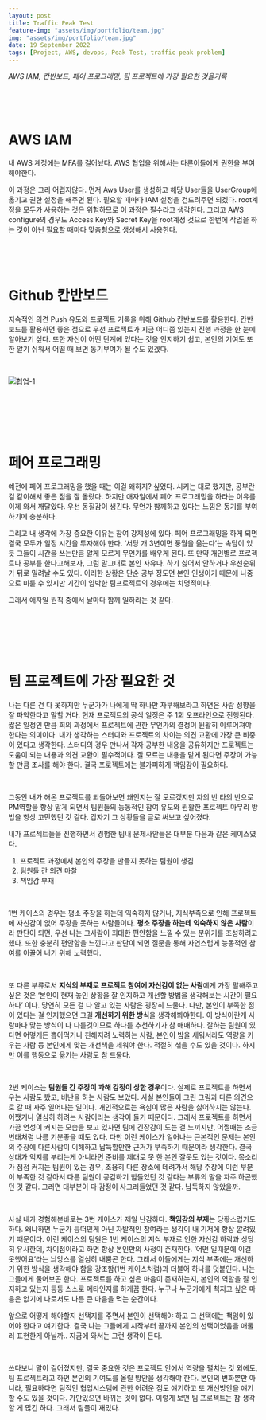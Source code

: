 ```yaml
---
layout: post
title: Traffic Peak Test
feature-img: "assets/img/portfolio/team.jpg"
img: "assets/img/portfolio/team.jpg"
date: 19 September 2022
tags: [Project, AWS, devops, Peak Test, traffic peak problem]
---
```


*AWS IAM, 칸반보드, 페어 프로그래밍, 팀 프로젝트에 가장 필요한 것을기록*

    

    

# AWS IAM

내 AWS 계정에는 MFA를 걸어놨다. AWS 협업을 위해서는 다른이들에게 권한을 부여해야한다.

이 과정은 그리 어렵지않다. 먼저 Aws User를 생성하고 해당 User들을 UserGroup에 옮기고 권한 설정을 해주면 된다. 필요할 때마다 IAM 설정을 건드려주면 되겠다. root계정을 모두가 사용하는 것은 위험하므로 이 과정은 필수라고 생각한다. 그리고 AWS configure의 경우도 Access Key와 Secret Key을 root계정 것으로 한번에 작업을 하는 것이 아닌 필요할 때마다 맞춤형으로 생성해서 사용한다.

    

    

# Github 칸반보드

지속적인 의견 Push 유도와 프로젝트 기록을 위해 Github 칸반보드를 활용한다. 칸반보드를 활용하면 좋은 점으로 우선 프로젝트가 지금 어디쯤 있는지 진행 과정을 한 눈에 알아보기 싶다. 또한 자신이 어떤 단계에 있다는 것을 인지하기 쉽고, 본인의 기여도 또한 알기 쉬워서 어떨 때 보면 동기부여가 될 수도 있겠다.

    

![협업-1](https://user-images.githubusercontent.com/75375944/208860533-235226d0-d5ff-4e34-86d6-716d77bb86c8.png)

    

    

    

# 페어 프로그래밍

예전에 페어 프로그래밍을 했을 때는 이걸 왜하지? 싶었다. 시키는 대로 했지만, 공부란 걸 같이해서 좋은 점을 잘 몰랐다. 하지만 애자일에서 페어 프로그래밍을 하라는 이유를 이제 와서 깨달았다. 우선 동질감이 생긴다. 무언가 함께하고 있다는 느낌은 동기를 부여하기에 충분하다.

그리고 내 생각에 가장 중요한 이유는 참여 강제성에 있다. 페어 프로그래밍을 하게 되면 결국 모두가 일정 시간을 투자해야 한다. ‘서당 개 3년이면 풍월을 읆는다’는 속담이 있듯 그들이 시간을 쓰는만큼 알게 모르게 무언가를 배우게 된다. 또 만약 개인별로 프로젝트나 공부를 한다고해보자, 그럼 말그대로 본인 자유다. 하기 싫어서 안하거나 우선순위가 뒤로 밀려날 수도 있다. 이러한 상황은 단순 공부 정도면 본인 인생이기 때문에 나중으로 미룰 수 있지만 기간이 임박한 팀프로젝트의 경우에는 치명적이다.

그래서 애자일 원칙 중에서 날마다 함께 일하라는 것 같다.

    

    

    

# 팀 프로젝트에 가장 필요한 것

나는 다른 건 다 못하지만 누군가가 나에게 딱 하나만 자부해보라고 하면은 사람 성향을 잘 파악한다고 말할 거다. 현재 프로젝트의 공식 일정은 주 1회 오프라인으로 진행된다. 짧은 일정인 만큼 회의 과정에서 프로젝트에 관한 무언가의 결정이 원활히 이루어져야 한다는 의미이다. 내가 생각하는 스터디와 프로젝트의 차이는 의견 교환에 가장 큰 비중이 있다고 생각한다. 스터디의 경우 만나서 각자 공부한 내용을 공유하지만 프로젝트는 도움이 되는 내용과 의견 교환이 필수적이다. 잘 모르는 내용을 맡게 된다면 주장이 가능할 만큼 조사를 해야 한다. 결국 프로젝트에는 불가피하게 책임감이 필요하다.

    

그동안 내가 해온 프로젝트를 되돌아보면 왜인지는 잘 모르겠지만 자의 반 타의 반으로 PM역할을 항상 맡게 되면서 팀원들의 능동적인 참여 유도와 원활한 프로젝트 마무리 방법을 항상 고민했던 것 같다. 갑자기 그 상황들을 글로 써보고 싶어졌다.

내가 프로젝트들을 진행하면서 경험한 팀내 문제사안들은 대부분 다음과 같은 케이스였다.

1. 프로젝트 과정에서 본인의 주장을 만들지 못하는 팀원이 생김
2. 팀원들 간 의견 마찰
3. 책임감 부재

    

1번 케이스의 경우는 평소 주장을 하는데 익숙하지 않거나, 지식부족으로 인해 프로젝트에 자신감이 없어 주장을 못하는 사람들이다. **평소 주장을 하는데 익숙하지 않은 사람**이라 판단이 되면, 우선 나는 그사람이 최대한 편안함을 느낄 수 있는 분위기를 조성하려고 했다. 또한 충분히 편안함을 느낀다고 판단이 되면 질문을 통해 자연스럽게 능동적인 참여를 이끌어 내기 위해 노력했다.

    

또 다른 부류로서 **지식의 부재로 프로젝트 참여에 자신감이 없는 사람**에게 가장 말해주고 싶은 것은 ‘본인이 현재 놓인 상황을 잘 인지하고 개선할 방법을 생각해보는 시간이 필요하다’ 이다. 당연히 모든 걸 다 알고 있는 사람은 굉장히 드물다. 다만, 본인이 부족한 점이 있다는 걸 인지했으면 그걸 **개선하기 위한 방식**을 생각해봐야한다. 이 방식이란게 사람마다 맞는 방식이 다 다를것이므로 하나를 추천하기가 참 애매하다. 잘하는 팀원이 있다면 어떻게든 뽑아먹거나 친해지려 노력하는 사람, 본인이 밤을 새워서라도 역량을 키우는 사람 등 본인에게 맞는 개선책을 세워야 한다. 적절히 섞을 수도 있을 것이다. 하지만 이를 행동으로 옮기는 사람도 참 드물다.

    

2번 케이스는 **팀원들 간 주장이 과해 감정이 상한 경우**이다. 실제로 프로젝트를 하면서 우는 사람도 봤고, 비난을 하는 사람도 보았다. 사실 본인들이 그린 그림과 다른 의견으로 갈 때 자주 일어나는 일이다. 개인적으로는 욕심이 많은 사람을 싫어하지는 않는다. 어쨌거나 열심히 하려는 사람이라는 생각이 들기 때문이다. 그래서 프로젝트를 하면서 가끔 언성이 커지는 모습을 보고 있자면 팀에 긴장감이 도는 걸 느끼지만, 어쩔때는 조금 변태처럼 나름 기분좋을 때도 있다. 다만 이런 케이스가 일어나는 근본적인 문제는 본인의 주장에 다른사람이 이해하고 납득할만한 근거가 부족하기 때문이라 생각한다. 결국 상대가 억지를 부리는게 아니라면 준비를 제대로 못 한 본인 잘못도 있는 것이다. 목소리가 점점 커지는 팀원이 있는 경우, 조용히 다른 장소에 데려가서 해당 주장에 이런 부분이 부족한 것 같아서 다른 팀원이 공감하기 힘들었던 것 같다는 부류의 말을 자주 하곤했던 것 같다. 그러면 대부분이 다 감정이 사그러들었던 것 같다. 납득하지 않았을까.

    

사실 내가 경험해본바로는 3번 케이스가 제일 난감하다. **책임감의 부재**는 당황스럽기도 하다. 왜냐하면 누군가 등떠민게 아닌 자발적인 참여라는 생각이 내 기저에 항상 깔려있기 때문이다. 이런 케이스의 팀원은 1번 케이스의 지식 부재로 인한 자신감 하락과 상당히 유사한데, 차이점이라고 하면 항상 본인만의 사정이 존재한다. ‘어떤 일때문에 이걸 못했어요’라는 늬앙스를 열심히 내뿜곤 한다. 그래서 이들에게는 지식 부족에는 개선하기 위한 방식을 생각해야 함을 강조함(1번 케이스처럼)과 더불어 하나를 덧붙인다. 나는 그들에게 물어보곤 한다. 프로젝트를 하고 싶은 마음이 존재하는지, 본인의 역할을 잘 인지하고 있는지 등등 스스로 메타인지를 하게끔 한다. 누구나 누군가에게 척지고 싶은 마음은 없기에 나로서도 나름 큰 마음을 먹는 순간이다.

앞으로 어떻게 해야할지 선택지를 주면서 본인이 선택해야 하고 그 선택에는 책임이 있어야 한다고 얘기한다. 결국 나는 그들에게 시작부터 끝까지 본인의 선택이었음을 애둘러 표현한게 아닐까.. 지금에 와서는 그런 생각이 든다.

    

쓰다보니 말이 길어졌지만, 결국 중요한 것은 프로젝트 안에서 역량을 펼치는 것 외에도, 팀 프로젝트라고 하면 본인의 기여도를 올릴 방안을 생각해야 한다. 본인의 변화뿐만 아니라, 필요하다면 팀적인 협업시스템에 관한 어려운 점도 얘기하고 또 개선방안을 얘기할 수도 있을 것이다. 가만있으면 바뀌는 것이 없다. 이렇게 보면 팀 프로젝트는 참 생각할 게 많긴 하다. 그래서 팀플이 재밌다.
